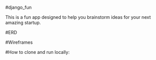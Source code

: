 #django_fun


This is a fun app designed to help you brainstorm ideas for your next amazing startup.

#ERD

#Wireframes


#How to clone and run locally: 